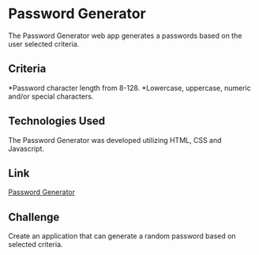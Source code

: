 # Password Generator
The Password Generator web app generates a passwords based on the user selected criteria.

## Criteria
*Password character length from 8-128.
*Lowercase, uppercase, numeric and/or special characters.

## Technologies Used
The Password Generator was developed utilizing HTML, CSS and Javascript.

## Link
[Password Generator](https://gabriel-perez1.github.io/password-generator/)

## Challenge
Create an application that can generate a random password based on selected criteria.
